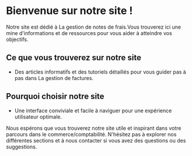 # Bienvenue sur notre site !

Notre site est dédié à La gestion de notes de frais.Vous trouverez ici une mine d'informations et de ressources pour vous aider à atteindre vos objectifs.

## Ce que vous trouverez sur notre site

- Des articles informatifs et des tutoriels détaillés pour vous guider pas à pas dans La gestion de factures.

## Pourquoi choisir notre site

- Une interface conviviale et facile à naviguer pour une expérience utilisateur optimale.

Nous espérons que vous trouverez notre site utile et inspirant dans votre parcours dans le commerce/comptabilité. N'hésitez pas à explorer nos différentes sections et à nous contacter si vous avez des questions ou des suggestions.
